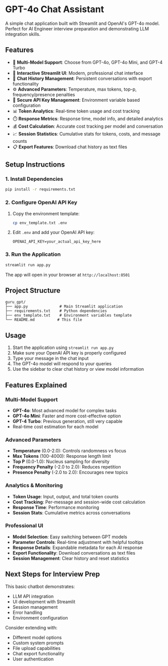 # GPT-4o Chat Assistant

A simple chat application built with Streamlit and OpenAI's GPT-4o model. Perfect for AI Engineer interview preparation and demonstrating LLM integration skills.

## Features

- 🤖 **Multi-Model Support**: Choose from GPT-4o, GPT-4o Mini, and GPT-4 Turbo
- 💬 **Interactive Streamlit UI**: Modern, professional chat interface
- 📝 **Chat History Management**: Persistent conversations with export functionality
- ⚙️ **Advanced Parameters**: Temperature, max tokens, top-p, frequency/presence penalties
- 🔐 **Secure API Key Management**: Environment variable based configuration
- 📊 **Token Analytics**: Real-time token usage and cost tracking
- ⏱️ **Response Metrics**: Response time, model info, and detailed analytics
- 💰 **Cost Calculation**: Accurate cost tracking per model and conversation
- 📈 **Session Statistics**: Cumulative stats for tokens, costs, and message counts
- 📋 **Export Features**: Download chat history as text files

## Setup Instructions

### 1. Install Dependencies

```bash
pip install -r requirements.txt
```

### 2. Configure OpenAI API Key

1. Copy the environment template:
   ```bash
   cp env_template.txt .env
   ```

2. Edit `.env` and add your OpenAI API key:
   ```
   OPENAI_API_KEY=your_actual_api_key_here
   ```

### 3. Run the Application

```bash
streamlit run app.py
```

The app will open in your browser at `http://localhost:8501`

## Project Structure

```
guru_gpt/
├── app.py              # Main Streamlit application
├── requirements.txt    # Python dependencies
├── env_template.txt    # Environment variables template
└── README.md          # This file
```

## Usage

1. Start the application using `streamlit run app.py`
2. Make sure your OpenAI API key is properly configured
3. Type your message in the chat input
4. The GPT-4o model will respond to your queries
5. Use the sidebar to clear chat history or view model information

## Features Explained

### Multi-Model Support
- **GPT-4o**: Most advanced model for complex tasks
- **GPT-4o Mini**: Faster and more cost-effective option
- **GPT-4 Turbo**: Previous generation, still very capable
- Real-time cost estimation for each model

### Advanced Parameters
- **Temperature** (0.0-2.0): Controls randomness vs focus
- **Max Tokens** (100-4000): Response length limit
- **Top P** (0.0-1.0): Nucleus sampling for diversity
- **Frequency Penalty** (-2.0 to 2.0): Reduces repetition
- **Presence Penalty** (-2.0 to 2.0): Encourages new topics

### Analytics & Monitoring
- **Token Usage**: Input, output, and total token counts
- **Cost Tracking**: Per-message and session-wide cost calculation
- **Response Time**: Performance monitoring
- **Session Stats**: Cumulative metrics across conversations

### Professional UI
- **Model Selection**: Easy switching between GPT models
- **Parameter Controls**: Real-time adjustment with helpful tooltips
- **Response Details**: Expandable metadata for each AI response
- **Export Functionality**: Download conversations as text files
- **Session Management**: Clear history and reset statistics

## Next Steps for Interview Prep

This basic chatbot demonstrates:
- LLM API integration
- UI development with Streamlit
- Session management
- Error handling
- Environment configuration

Consider extending with:
- Different model options
- Custom system prompts
- File upload capabilities
- Chat export functionality
- User authentication

